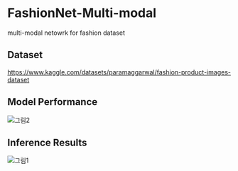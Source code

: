 # FashionNet-Multi-modal
multi-modal netowrk for fashion dataset 

## Dataset
https://www.kaggle.com/datasets/paramaggarwal/fashion-product-images-dataset

## Model Performance 
![그림2](https://github.com/user-attachments/assets/9f504a03-499e-4fa0-a501-2c8b678d39b0)

## Inference Results
![그림1](https://github.com/user-attachments/assets/22437bd1-a368-4fe9-b446-e693afd859b6)

